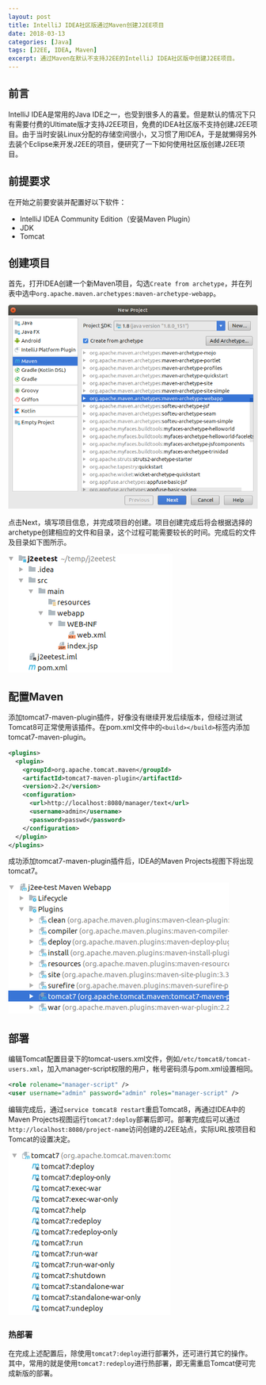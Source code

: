 ```yaml
---
layout: post
title: IntelliJ IDEA社区版通过Maven创建J2EE项目
date: 2018-03-13
categories: [Java]
tags: [J2EE, IDEA, Maven]
excerpt: 通过Maven在默认不支持J2EE的IntelliJ IDEA社区版中创建J2EE项目。
---
```


## 前言

IntelliJ IDEA是常用的Java IDE之一，也受到很多人的喜爱。但是默认的情况下只有需要付费的Ultimate版才支持J2EE项目，免费的IDEA社区版不支持创建J2EE项目。由于当时安装Linux分配的存储空间很小，又习惯了用IDEA，于是就懒得另外去装个Eclipse来开发J2EE的项目，便研究了一下如何使用社区版创建J2EE项目。

## 前提要求

在开始之前要安装并配置好以下软件：

- IntelliJ IDEA Community Edition（安装Maven Plugin）
- JDK
- Tomcat

## 创建项目

首先，打开IDEA创建一个新Maven项目，勾选`Create from archetype`，并在列表中选中`org.apache.maven.archetypes:maven-archetype-webapp`。

![创建Maven项目](/assets/images/java/maven/2018-03-13-build-j2ee-with-maven/create-project.png)

点击Next，填写项目信息，并完成项目的创建。项目创建完成后将会根据选择的archetype创建相应的文件和目录，这个过程可能需要较长的时间。完成后的文件及目录如下图所示。

![项目结构](/assets/images/java/maven/2018-03-13-build-j2ee-with-maven/project-structure.png)

## 配置Maven

添加tomcat7-maven-plugin插件，好像没有继续开发后续版本，但经过测试Tomcat8可正常使用该插件。在pom.xml文件中的`<build></build>`标签内添加tomcat7-maven-plugin。

```xml
<plugins>
  <plugin>
    <groupId>org.apache.tomcat.maven</groupId>
    <artifactId>tomcat7-maven-plugin</artifactId>
    <version>2.2</version>
    <configuration>
      <url>http://localhost:8080/manager/text</url>
      <username>admin</username>
      <password>passwd</password>
    </configuration>
  </plugin>
</plugins>
```

成功添加tomcat7-maven-plugin插件后，IDEA的Maven Projects视图下将出现tomcat7。

![添加插件](/assets/images/java/maven/2018-03-13-build-j2ee-with-maven/maven-projects.png)

## 部署

编辑Tomcat配置目录下的tomcat-users.xml文件，例如`/etc/tomcat8/tomcat-users.xml`，加入manager-script权限的用户，帐号密码须与pom.xml设置相同。

```xml
<role rolename="manager-script" />
<user username="admin" password="admin" roles="manager-script" />
```

编辑完成后，通过`service tomcat8 restart`重启Tomcat8，再通过IDEA中的Maven Projects视图运行`tomcat7:deploy`部署后即可。部署完成后可以通过`http://localhost:8080/project-name`访问创建的J2EE站点，实际URL按项目和Tomcat的设置决定。

![插件命令](/assets/images/java/maven/2018-03-13-build-j2ee-with-maven/tomcat-plugin.png)

### 热部署

在完成上述配置后，除使用`tomcat7:deploy`进行部署外，还可进行其它的操作。其中，常用的就是使用`tomcat7:redeploy`进行热部署，即无需重启Tomcat便可完成新版的部署。